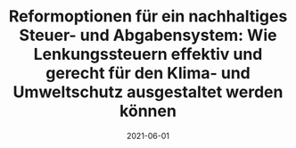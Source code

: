 ---
title: 'Reformoptionen für ein nachhaltiges Steuer- und Abgabensystem: Wie Lenkungssteuern effektiv und gerecht für den Klima- und Umweltschutz ausgestaltet werden können'
collection: publications
permalink: /publications/2
date: 2021-06-01
venue: "Ariadne Kurzdossier"
citation: "Amberg, M., Moore, N. a. d., Bekk, A., Bergmann, T., Edenhofer, O., Flachsland, C., George, J.,
Haywood, L., Heinemann, M., Held, A., Kalkuhl, M., Kellner, M., Koch, N., Luderer, G., Meyer,
H., Nikodinoska, D., Pahle, M., Roolfs, C., & Schill, W.-P. (2022). &quot;Reformoptionen für ein nachhaltiges Steuer- und Abgabensystem: Wie Lenkungssteuern effektiv und gerecht für den Klima- und Umweltschutz ausgestaltet werden können.&quot; <i>Perspektiven der Wirtschaftspolitik</i>. 23 (3), 165–199."
doi: "https://www.degruyter.com/document/doi/10.1515/pwp-2021-0051/pdf"
---